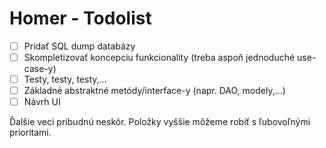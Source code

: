 # Homer - Todolist

- [ ] Pridať SQL dump databázy
- [ ] Skompletizovať koncepciu funkcionality (treba aspoň jednoduché use-case-y)
- [ ] Testy, testy, testy,...
- [ ] Základné abstraktné metódy/interface-y (napr. DAO, modely,...)
- [ ] Návrh UI

Ďalšie veci pribudnú neskôr. Položky vyššie môžeme robiť s ľubovoľnými prioritami.
